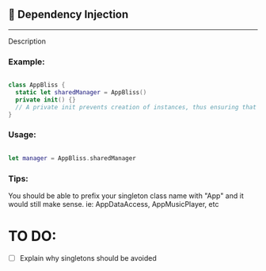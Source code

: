 ## 💍 Dependency Injection
------------

Description

### Example:

```swift

class AppBliss {
  static let sharedManager = AppBliss()
  private init() {}  
  // A private init prevents creation of instances, thus ensuring that just one instance is created.
}

```

### Usage:

```swift

let manager = AppBliss.sharedManager

```

### Tips: 

You should be able to prefix your singleton class name with "App" and it would still make sense. ie: AppDataAccess, AppMusicPlayer, etc


# TO DO:
- [ ] Explain why singletons should be avoided
